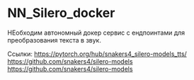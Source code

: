 # NN_Silero_docker
НЕобходим автономный докер сервис с ендпоинтами для преобразования текста в звук.

Ссылки:
https://pytorch.org/hub/snakers4_silero-models_tts/
https://github.com/snakers4/silero-models
https://github.com/snakers4/silero-models
